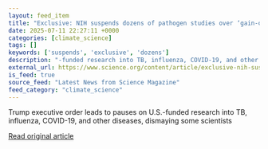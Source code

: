 ```yaml
---
layout: feed_item
title: "Exclusive: NIH suspends dozens of pathogen studies over ‘gain-of-function’ concerns"
date: 2025-07-11 22:27:11 +0000
categories: [climate_science]
tags: []
keywords: ['suspends', 'exclusive', 'dozens']
description: "-funded research into TB, influenza, COVID-19, and other diseases, dismaying some scientists"
external_url: https://www.science.org/content/article/exclusive-nih-suspends-dozens-pathogen-studies-over-gain-function-concerns
is_feed: true
source_feed: "Latest News from Science Magazine"
feed_category: "climate_science"
---
```


Trump executive order leads to pauses on U.S.-funded research into TB, influenza, COVID-19, and other diseases, dismaying some scientists

[Read original article](https://www.science.org/content/article/exclusive-nih-suspends-dozens-pathogen-studies-over-gain-function-concerns)
